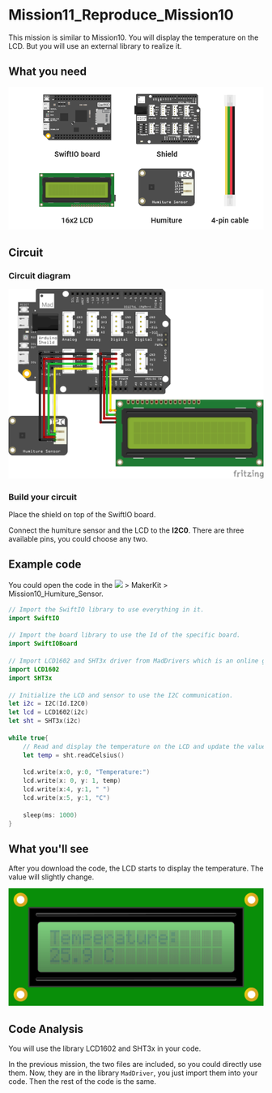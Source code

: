 # Mission11\_Reproduce\_Mission10

This mission is similar to Mission10. You will display the temperature on the LCD. But you will use an external library to realize it.

## What you need

![](../../.gitbook/assets/asset-39.png)

## Circuit

### Circuit diagram

![](../../.gitbook/assets/humiture.png)

### Build your circuit

Place the shield on top of the SwiftIO board. 

Connect the humiture sensor and the LCD to the **I2C0**. There are three available pins, you could choose any two.

## Example code

You could open the code in the ![](../../.gitbook/assets/xnip2020-07-22_16-04-33.jpg) &gt; MakerKit &gt; Mission10\_Humiture\_Sensor.

```swift
// Import the SwiftIO library to use everything in it.
import SwiftIO

// Import the board library to use the Id of the specific board.
import SwiftIOBoard

// Import LCD1602 and SHT3x driver from MadDrivers which is an online git repo
import LCD1602
import SHT3x

// Initialize the LCD and sensor to use the I2C communication.
let i2c = I2C(Id.I2C0)
let lcd = LCD1602(i2c)
let sht = SHT3x(i2c)

while true{
    // Read and display the temperature on the LCD and update the value every 1s.
    let temp = sht.readCelsius()

    lcd.write(x:0, y:0, "Temperature:")
    lcd.write(x: 0, y: 1, temp)
    lcd.write(x:4, y:1, " ")
    lcd.write(x:5, y:1, "C")

    sleep(ms: 1000)
}
```

## What you'll see

After you download the code, the LCD starts to display the temperature. The value will slightly change.

![](../../.gitbook/assets/display.png)

## Code Analysis

You will use the library LCD1602 and SHT3x in your code. 

In the previous mission, the two files are included, so you could directly use them. Now, they are in the library `MadDriver`, you just import them into your code. Then the rest of the code is the same.

